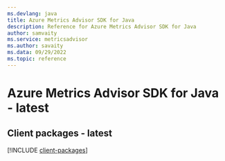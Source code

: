 ```yaml
---
ms.devlang: java
title: Azure Metrics Advisor SDK for Java
description: Reference for Azure Metrics Advisor SDK for Java
author: samvaity
ms.service: metricsadvisor
ms.author: savaity
ms.data: 09/29/2022
ms.topic: reference
---
```

# Azure Metrics Advisor SDK for Java - latest

## Client packages - latest
[!INCLUDE [client-packages](metrics-advisor-client-index.md)]